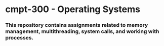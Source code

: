 # cmpt-300 - Operating Systems
### This repository contains assignments related to memory management, multithreading, system calls, and working with processes.



